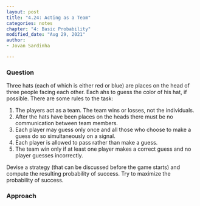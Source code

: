 ```yaml
---
layout: post
title: "4.24: Acting as a Team"
categories: notes
chapter: "4: Basic Probability"
modified_date: "Aug 29, 2021"
author:
- Jovan Sardinha

---
```


### Question

Three hats (each of which is either red or blue) are places on the head of three people facing each other. Each ahs to guess the color of his hat, if possible. There are some rules to the task:

1. The players act as a team. The team wins or losses, not the individuals.
2. After the hats have been places on the heads there must be no communication between team members.
3. Each player may guess only once and all those who choose to make a guess do so simultaneously on a signal.
4. Each player is allowed to pass rather than make a guess.
5. The team win only if at least one player makes a correct guess and no player guesses incorrectly.

Devise a strategy (that can be discussed before the game starts) and compute the resulting probability of success. Try to maximize the probability of success.

### Approach

